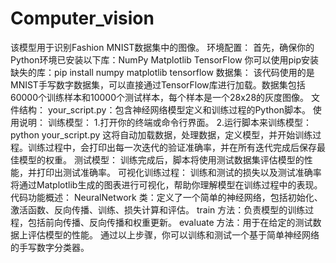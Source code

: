 # Computer_vision
该模型用于识别Fashion MNIST数据集中的图像。
环境配置：
首先，确保你的Python环境已安装以下库：NumPy Matplotlib TensorFlow 
你可以使用pip安装缺失的库：pip install numpy matplotlib tensorflow
数据集：
该代码使用的是MNIST手写数字数据集，可以直接通过TensorFlow库进行加载。数据集包括60000个训练样本和10000个测试样本，每个样本是一个28x28的灰度图像。
文件结构：
your_script.py：包含神经网络模型定义和训练过程的Python脚本。
使用说明：
训练模型：
  1.打开你的终端或命令行界面。
  2.运行脚本来训练模型：python your_script.py
  这将自动加载数据，处理数据，定义模型，并开始训练过程。训练过程中，会打印出每一次迭代的验证准确率，并在所有迭代完成后保存最佳模型的权重。
测试模型：
   训练完成后，脚本将使用测试数据集评估模型的性能，并打印出测试准确率。
可视化训练过程：
   训练和测试的损失以及测试准确率将通过Matplotlib生成的图表进行可视化，帮助你理解模型在训练过程中的表现。
代码功能概述：
   NeuralNetwork 类：定义了一个简单的神经网络，包括初始化、激活函数、反向传播、训练、损失计算和评估。
   train 方法：负责模型的训练过程，包括前向传播、反向传播和权重更新。
   evaluate 方法：用于在给定的测试数据上评估模型的性能。
通过以上步骤，你可以训练和测试一个基于简单神经网络的手写数字分类器。
